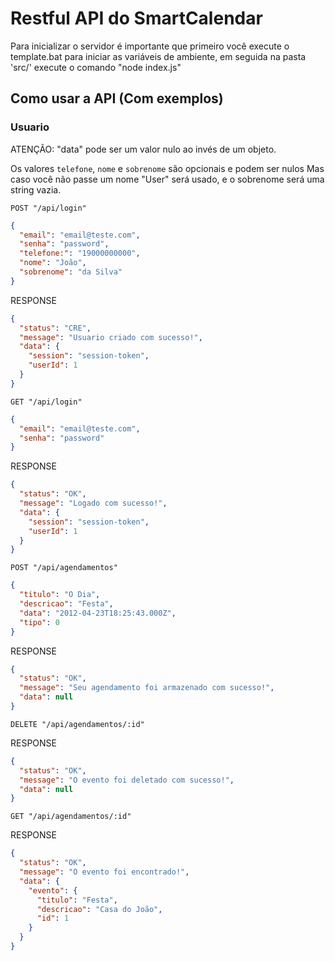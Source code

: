 # Restful API do SmartCalendar

Para inicializar o servidor é importante que primeiro você execute o template.bat para iniciar as variáveis de ambiente,
em seguida na pasta 'src/' execute o comando "node index.js"

## Como usar a API (Com exemplos)

### Usuario

ATENÇÃO: "data" pode ser um valor nulo ao invés de um objeto.

Os valores `telefone`, `nome` e `sobrenome` são opcionais e podem ser nulos
Mas caso você não passe um nome "User" será usado, e o sobrenome será uma string vazia.

`POST "/api/login"`

```json
{
  "email": "email@teste.com",
  "senha": "password",
  "telefone:": "19000000000",
  "nome": "João",
  "sobrenome": "da Silva"
}
```

RESPONSE

```json
{
  "status": "CRE",
  "message": "Usuario criado com sucesso!",
  "data": {
    "session": "session-token",
    "userId": 1
  }
}
```

`GET "/api/login"`

```json
{
  "email": "email@teste.com",
  "senha": "password"
}
```

RESPONSE

```json
{
  "status": "OK",
  "message": "Logado com sucesso!",
  "data": {
    "session": "session-token",
    "userId": 1
  }
}
```

`POST "/api/agendamentos"`

```json
{
  "titulo": "O Dia",
  "descricao": "Festa",
  "data": "2012-04-23T18:25:43.000Z",
  "tipo": 0
}
```

RESPONSE

```json
{
  "status": "OK",
  "message": "Seu agendamento foi armazenado com sucesso!",
  "data": null
}
```

`DELETE "/api/agendamentos/:id"`

RESPONSE

```json
{
  "status": "OK",
  "message": "O evento foi deletado com sucesso!",
  "data": null
}
```

`GET "/api/agendamentos/:id"`

RESPONSE

```json
{
  "status": "OK",
  "message": "O evento foi encontrado!",
  "data": {
    "evento": {
      "titulo": "Festa",
      "descricao": "Casa do João",
      "id": 1
    }
  }
}
```

